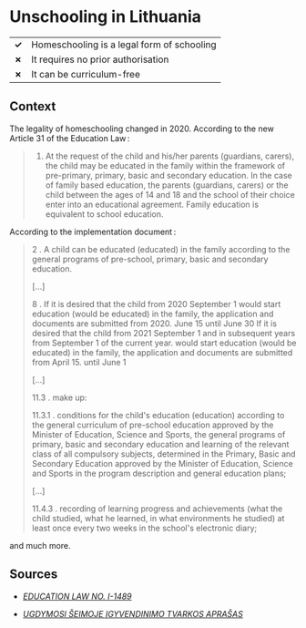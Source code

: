 # Unschooling in Lithuania
| | |
|-|-|
| __✓__ | Homeschooling is a legal form of schooling |
| __✗__ | It requires no prior authorisation |
| __✗__ | It can be curriculum-free |

## Context

The legality of homeschooling changed in 2020. According to the new Article 31 of the Education Law :

> 1. At the request of the child and his/her parents (guardians, carers), the child may be educated in the family within the framework of pre-primary,
> primary, basic and secondary education. In the case of family based education, the parents (guardians, carers)
> or the child between the ages of 14 and 18 and the school of their choice enter into an educational agreement.
> Family education is equivalent to school education.

According to the implementation document :


> 2 . A child can be educated (educated) in the family according to the general programs of pre-school, primary, basic and secondary education.
> 
> […]
> 
> 8 . If it is desired that the child from 2020 September 1 would start education (would be educated) in the family,
> the application and documents are submitted from 2020. June 15 until June 30 If it is desired that the child from 2021 September 1 and in subsequent years from September 1 of the current year. would start education (would be educated) in the family,
> the application and documents are submitted from April 15. until June 1
> 
> […]
> 
> 11.3 . make up:
>
> 11.3.1 . conditions for the child's education (education) according to the general curriculum of pre-school education approved by
> the Minister of Education, Science and Sports, the general programs of primary, basic and secondary education and learning of the relevant class
> of all compulsory subjects, determined in the Primary, Basic and Secondary Education approved by the Minister of Education,
> Science and Sports in the program description and general education plans;
> 
> […]
> 
> 11.4.3 . recording of learning progress and achievements (what the child studied, what he learned, in what environments he studied)
> at least once every two weeks in the school's electronic diary;

and much more.

## Sources

* [_EDUCATION LAW NO. I-1489_](https://hslda.org/docs/librariesprovider2/public/the-republic-of-lithuania-home-education-law-2019.pdf?sfvrsn=10fdfbd1_1)

* [_UGDYMOSI ŠEIMOJE ĮGYVENDINIMO TVARKOS APRAŠAS_](https://e-seimas.lrs.lt/portal/legalAct/lt/TAD/cbbe42649b6411eaa51db668f0092944)
